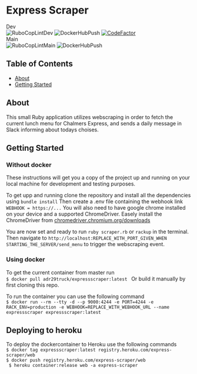 # Express Scraper
Dev<br>
![RuboCopLintDev](https://github.com/adr29truck/express_scraper/workflows/RuboCop/badge.svg?branch=dev)
![DockerHubPush](https://github.com/adr29truck/express_scraper/workflows/CI/badge.svg?branch=dev)
[![CodeFactor](https://www.codefactor.io/repository/github/adr29truck/express_scraper/badge)](https://www.codefactor.io/repository/github/adr29truck/express_scraper)
<br>Main<br>
![RuboCopLintMain](https://github.com/adr29truck/express_scraper/workflows/RuboCop/badge.svg?branch=main)
![DockerHubPush](https://github.com/adr29truck/express_scraper/workflows/CI/badge.svg?branch=main)
## Table of Contents

- [About](#about)
- [Getting Started](#getting_started)
<!-- - [Contributing](../CONTRIBUTING.md) -->

## About <a name = "about"></a>

This small Ruby application utilizes webscraping in order to fetch the current lunch menu for Chalmers Express, and sends a daily message in Slack informing about todays choises.

## Getting Started <a name = "getting_started"></a>

### Without docker

These instructions will get you a copy of the project up and running on your local machine for development and testing purposes.

To get upp and running clone the repository and install all the dependencies using ``` bundle install ```
Then create a .env file containing the webhook link ``` WEBHOOK = https://... ```
You will also need to have google chrome installed on your device and a supported ChromeDriver. Easely install the ChromeDriver from <a href="https://chromedriver.chromium.org/downloads">chromedriver.chromium.org/downloads</a>

You are now set and ready to run ``` ruby scraper.rb ``` or ``` rackup ``` in the terminal. Then navigate to ``` http://localhost:REPLACE_WITH_PORT_GIVEN_WHEN STARTING_THE_SERVER/send_menu ``` to trigger the webscraping event.

### Using docker

To get the current container from master run <br>
```$ docker pull adr29truck/expressscraper:latest ```
Or build it manually by first cloning this repo.

To run the container you can use the following command <br>
``` $ docker run --rm --tty -d --p 9000:4244 -e PORT=4244 -e RACK_ENV=production -e WEBHOOK=REPLACE_WITH_WEBHOOK_URL --name expressscraper expressscraper:latest ```

## Deploying to heroku
To deploy the dockercontainer to Heroku use the following commands <br>
``` $ docker tag expressscraper:latest registry.heroku.com/express-scraper/web ``` <br>
``` $ docker push registry.heroku.com/express-scraper/web ``` <br>
``` $ heroku container:release web -a express-scraper```
